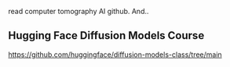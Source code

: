 read computer tomography AI github. And..

## Hugging Face Diffusion Models Course
https://github.com/huggingface/diffusion-models-class/tree/main

